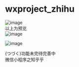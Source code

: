 # wxproject_zhihu
![image](https://github.com/suedar/wxproject_zhihu/raw/master/gif/GIF.gif)
<br>以上为预览<br>
![image](https://github.com/suedar/wxproject_zhihu/raw/master/gif/1.gif)

![image](https://github.com/suedar/wxproject_zhihu/raw/master/gif/2.gif)

 (つづく)功能未完待完善中<br>
微信小程序之知乎乎
